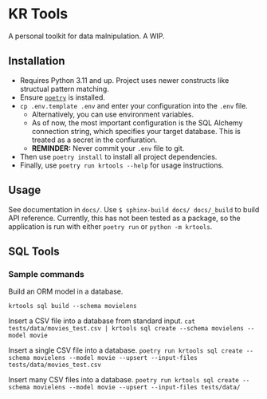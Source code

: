# KR Tools

A personal toolkit for data malnipulation. A WIP.

## Installation
- Requires Python 3.11 and up. Project uses newer constructs like structual pattern matching.
- Ensure [`poetry`](https://github.com/python-poetry/poetry) is installed.
- `cp .env.template .env` and enter your configuration into the `.env` file.
  -  Alternatively, you can use environment variables.
  -  As of now, the most important configuration is the SQL Alchemy connection string, which specifies your target database. This is treated as a secret in the confiuration.
  -  **REMINDER:** Never commit your `.env` file to git.
- Then use `poetry install` to install all project dependencies.
- Finally, use `poetry run krtools --help` for usage instructions.

## Usage

See documentation in `docs/`. Use `$ sphinx-build docs/ docs/_build` to build
API reference. Currently, this has not been tested as a package, so the application is run with either 
`poetry run` or `python -m krtools`.

## SQL Tools

### Sample commands

Build an ORM model in a database.

`krtools sql build --schema movielens`

Insert a CSV file into a database from standard input.
`cat tests/data/movies_test.csv | krtools sql create --schema movielens --model movie`

Insert a single CSV file into a database.
`poetry run krtools sql create --schema movielens --model movie --upsert --input-files tests/data/movies_test.csv`

Insert many CSV files into a database.
`poetry run krtools sql create --schema movielens --model movie --upsert --input-files tests/data/`
